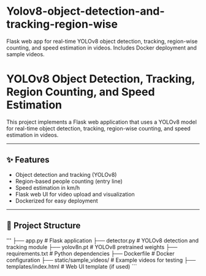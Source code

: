 # Yolov8-object-detection-and-tracking-region-wise
Flask web app for real-time YOLOv8 object detection, tracking, region-wise counting, and speed estimation in videos. Includes Docker deployment and sample videos.



# YOLOv8 Object Detection, Tracking, Region Counting, and Speed Estimation

This project implements a Flask web application that uses a YOLOv8 model for real-time object detection, tracking, region-wise counting, and speed estimation in videos.

---

## ✨ Features

- Object detection and tracking (YOLOv8)
- Region-based people counting (entry line)
- Speed estimation in km/h
- Flask web UI for video upload and visualization
- Dockerized for easy deployment

---
## 📁 Project Structure

'''
├── app.py # Flask application 
├── detector.py # YOLOv8 detection and tracking module
├── yolov8n.pt # YOLOv8 pretrained weights
├── requirements.txt # Python dependencies
├── Dockerfile # Docker configuration
├── static/sample_videos/ # Example videos for testing
├── templates/index.html # Web UI template (if used) ```



